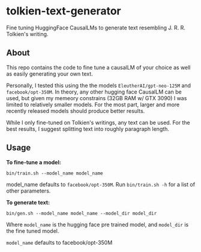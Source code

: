 # tolkien-text-generator
Fine tuning HuggingFace CausalLMs to generate text resembling J. R. R. Tolkien's writing.

## About
This repo contains the code to fine tune a causalLM of your choice as well as easily generating your own text.

Personally, I tested this using the the models `EleutherAI/gpt-neo-125M` and `facebook/opt-350M`. In theory, any other hugging face CausalLM can be used, but given my memeory constrains (32GB RAM w/ GTX 3090) I was limited to relatively smaller models. For the most part, larger and more recently released models should produce better results.

While I only fine-tuned on Tolkien's writings, any text can be used. For the best results, I suggest splitting text into roughly paragraph length. 

## Usage

**To fine-tune a model:**

    bin/train.sh --model_name model_name
    
model_name defaults to `facebook/opt-350M`. Run `bin/train.sh -h` for a list of other parameters.

**To generate text:**

    bin/gen.sh --model_name model_name --model_dir model_dir

Where `model_name` is the hugging face pre trained model, and `model_dir` is the fine tuned model.

`model_name` defaults to facebook/opt-350M
 